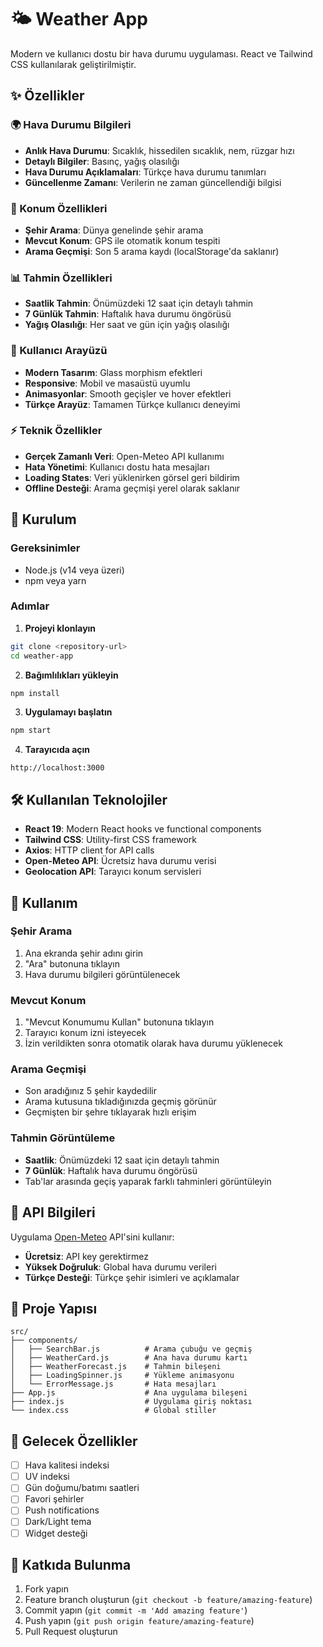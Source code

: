 # 🌤️ Weather App

Modern ve kullanıcı dostu bir hava durumu uygulaması. React ve Tailwind CSS kullanılarak geliştirilmiştir.

## ✨ Özellikler

### 🌍 Hava Durumu Bilgileri
- **Anlık Hava Durumu**: Sıcaklık, hissedilen sıcaklık, nem, rüzgar hızı
- **Detaylı Bilgiler**: Basınç, yağış olasılığı
- **Hava Durumu Açıklamaları**: Türkçe hava durumu tanımları
- **Güncellenme Zamanı**: Verilerin ne zaman güncellendiği bilgisi

### 📍 Konum Özellikleri
- **Şehir Arama**: Dünya genelinde şehir arama
- **Mevcut Konum**: GPS ile otomatik konum tespiti
- **Arama Geçmişi**: Son 5 arama kaydı (localStorage'da saklanır)

### 📊 Tahmin Özellikleri
- **Saatlik Tahmin**: Önümüzdeki 12 saat için detaylı tahmin
- **7 Günlük Tahmin**: Haftalık hava durumu öngörüsü
- **Yağış Olasılığı**: Her saat ve gün için yağış olasılığı

### 🎨 Kullanıcı Arayüzü
- **Modern Tasarım**: Glass morphism efektleri
- **Responsive**: Mobil ve masaüstü uyumlu
- **Animasyonlar**: Smooth geçişler ve hover efektleri
- **Türkçe Arayüz**: Tamamen Türkçe kullanıcı deneyimi

### ⚡ Teknik Özellikler
- **Gerçek Zamanlı Veri**: Open-Meteo API kullanımı
- **Hata Yönetimi**: Kullanıcı dostu hata mesajları
- **Loading States**: Veri yüklenirken görsel geri bildirim
- **Offline Desteği**: Arama geçmişi yerel olarak saklanır

## 🚀 Kurulum

### Gereksinimler
- Node.js (v14 veya üzeri)
- npm veya yarn

### Adımlar

1. **Projeyi klonlayın**
```bash
git clone <repository-url>
cd weather-app
```

2. **Bağımlılıkları yükleyin**
```bash
npm install
```

3. **Uygulamayı başlatın**
```bash
npm start
```

4. **Tarayıcıda açın**
```
http://localhost:3000
```

## 🛠️ Kullanılan Teknolojiler

- **React 19**: Modern React hooks ve functional components
- **Tailwind CSS**: Utility-first CSS framework
- **Axios**: HTTP client for API calls
- **Open-Meteo API**: Ücretsiz hava durumu verisi
- **Geolocation API**: Tarayıcı konum servisleri

## 📱 Kullanım

### Şehir Arama
1. Ana ekranda şehir adını girin
2. "Ara" butonuna tıklayın
3. Hava durumu bilgileri görüntülenecek

### Mevcut Konum
1. "Mevcut Konumumu Kullan" butonuna tıklayın
2. Tarayıcı konum izni isteyecek
3. İzin verildikten sonra otomatik olarak hava durumu yüklenecek

### Arama Geçmişi
- Son aradığınız 5 şehir kaydedilir
- Arama kutusuna tıkladığınızda geçmiş görünür
- Geçmişten bir şehre tıklayarak hızlı erişim

### Tahmin Görüntüleme
- **Saatlik**: Önümüzdeki 12 saat için detaylı tahmin
- **7 Günlük**: Haftalık hava durumu öngörüsü
- Tab'lar arasında geçiş yaparak farklı tahminleri görüntüleyin

## 🔧 API Bilgileri

Uygulama [Open-Meteo](https://open-meteo.com/) API'sini kullanır:
- **Ücretsiz**: API key gerektirmez
- **Yüksek Doğruluk**: Global hava durumu verileri
- **Türkçe Desteği**: Türkçe şehir isimleri ve açıklamalar

## 📁 Proje Yapısı

```
src/
├── components/
│   ├── SearchBar.js          # Arama çubuğu ve geçmiş
│   ├── WeatherCard.js        # Ana hava durumu kartı
│   ├── WeatherForecast.js    # Tahmin bileşeni
│   ├── LoadingSpinner.js     # Yükleme animasyonu
│   └── ErrorMessage.js       # Hata mesajları
├── App.js                    # Ana uygulama bileşeni
├── index.js                  # Uygulama giriş noktası
└── index.css                 # Global stiller
```

## 🎯 Gelecek Özellikler

- [ ] Hava kalitesi indeksi
- [ ] UV indeksi
- [ ] Gün doğumu/batımı saatleri
- [ ] Favori şehirler
- [ ] Push notifications
- [ ] Dark/Light tema
- [ ] Widget desteği

## 🤝 Katkıda Bulunma

1. Fork yapın
2. Feature branch oluşturun (`git checkout -b feature/amazing-feature`)
3. Commit yapın (`git commit -m 'Add amazing feature'`)
4. Push yapın (`git push origin feature/amazing-feature`)
5. Pull Request oluşturun
